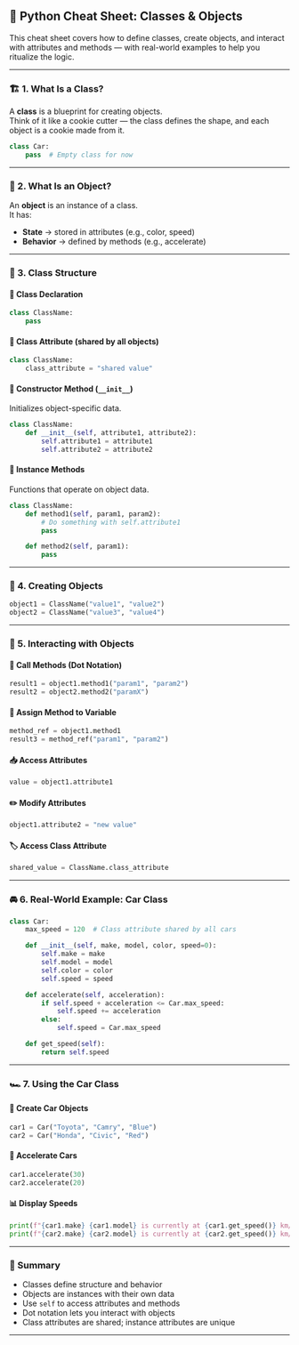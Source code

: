 ## 🧠 Python Cheat Sheet: Classes & Objects

This cheat sheet covers how to define classes, create objects, and interact with attributes and methods — with real-world examples to help you ritualize the logic.

---

### 🏗️ 1. What Is a Class?

A **class** is a blueprint for creating objects.  
Think of it like a cookie cutter — the class defines the shape, and each object is a cookie made from it.

```python
class Car:
    pass  # Empty class for now
```

---

### 🚗 2. What Is an Object?

An **object** is an instance of a class.  
It has:
- **State** → stored in attributes (e.g., color, speed)
- **Behavior** → defined by methods (e.g., accelerate)

---

### 🧱 3. Class Structure

#### 🔹 Class Declaration
```python
class ClassName:
    pass
```

#### 🔸 Class Attribute (shared by all objects)
```python
class ClassName:
    class_attribute = "shared value"
```

#### 🔧 Constructor Method (`__init__`)
Initializes object-specific data.
```python
class ClassName:
    def __init__(self, attribute1, attribute2):
        self.attribute1 = attribute1
        self.attribute2 = attribute2
```

#### 🔹 Instance Methods
Functions that operate on object data.
```python
class ClassName:
    def method1(self, param1, param2):
        # Do something with self.attribute1
        pass

    def method2(self, param1):
        pass
```

---

### 🧪 4. Creating Objects

```python
object1 = ClassName("value1", "value2")
object2 = ClassName("value3", "value4")
```

---

### 🧬 5. Interacting with Objects

#### 🔹 Call Methods (Dot Notation)
```python
result1 = object1.method1("param1", "param2")
result2 = object2.method2("paramX")
```

#### 🔸 Assign Method to Variable
```python
method_ref = object1.method1
result3 = method_ref("param1", "param2")
```

#### 📥 Access Attributes
```python
value = object1.attribute1
```

#### ✏️ Modify Attributes
```python
object1.attribute2 = "new value"
```

#### 🏷️ Access Class Attribute
```python
shared_value = ClassName.class_attribute
```

---

### 🚘 6. Real-World Example: Car Class

```python
class Car:
    max_speed = 120  # Class attribute shared by all cars

    def __init__(self, make, model, color, speed=0):
        self.make = make
        self.model = model
        self.color = color
        self.speed = speed

    def accelerate(self, acceleration):
        if self.speed + acceleration <= Car.max_speed:
            self.speed += acceleration
        else:
            self.speed = Car.max_speed

    def get_speed(self):
        return self.speed
```

---

### 🏎️ 7. Using the Car Class

#### 🔹 Create Car Objects
```python
car1 = Car("Toyota", "Camry", "Blue")
car2 = Car("Honda", "Civic", "Red")
```

#### 🔸 Accelerate Cars
```python
car1.accelerate(30)
car2.accelerate(20)
```

#### 📊 Display Speeds
```python
print(f"{car1.make} {car1.model} is currently at {car1.get_speed()} km/h.")
print(f"{car2.make} {car2.model} is currently at {car2.get_speed()} km/h.")
```

---

### 🧠 Summary

- Classes define structure and behavior  
- Objects are instances with their own data  
- Use `self` to access attributes and methods  
- Dot notation lets you interact with objects  
- Class attributes are shared; instance attributes are unique

---
